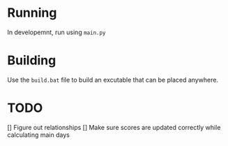 # Running

In developemnt, run using `main.py`

# Building

Use the `build.bat` file to build an excutable that can be placed anywhere.

# TODO
[] Figure out relationships
[] Make sure scores are updated correctly while calculating main days